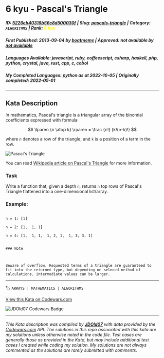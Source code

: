 # 6 kyu - Pascal's Triangle

##### **ID**: [5226eb40316b56c8d500030f](https://www.codewars.com/kata/5226eb40316b56c8d500030f) | **Slug**: [pascals-triangle](https://www.codewars.com/kata/5226eb40316b56c8d500030f) | **Category**: `ALGORITHMS` | **Rank**: <span style="color:yellow">6 kyu</span>

##### **First Published**: 2013-09-04 ***by*** [boatmeme](https://www.codewars.com/users/boatmeme) | **Approved**: *not available* ***by*** [*not available*](*https://www.codewars.com*)

##### **Languages Available**: javascript, ruby, coffeescript, csharp, haskell, php, python, crystal, java, rust, cpp, c, cobol

##### **My Completed Languages**: python ***as at*** 2022-10-05 | **Originally completed**: 2022-05-01

---

## Kata Description


In mathematics, Pascal's triangle is a triangular array of the binomial coefficients expressed with formula



```math

\lparen {n \atop k} \rparen = \frac {n!} {k!(n-k)!}

```



where `n` denotes a row of the triangle, and `k` is a position of a term in the row.



![Pascal's Triangle](http://upload.wikimedia.org/wikipedia/commons/0/0d/PascalTriangleAnimated2.gif)



You can read [Wikipedia article on Pascal's Triangle](http://en.wikipedia.org/wiki/Pascal's_triangle) for more information.



### Task



Write a function that, given a depth `n`, returns `n` top rows of Pascal's Triangle flattened into a one-dimensional list/array. 



### Example:



```

n = 1: [1]

n = 2: [1,  1, 1]

n = 4: [1,  1, 1,  1, 2, 1,  1, 3, 3, 1]

```



```if-not:python,ruby

### Note



Beware of overflow. Requested terms of a triangle are guaranteed to fit into the returned type, but depending on seleced method of calculations, intermediate values can be larger.

```



---


🏷 `ARRAYS | MATHEMATICS | ALGORITHMS`


[View this Kata on Codewars.com](https://www.codewars.com/kata/5226eb40316b56c8d500030f)

![](https://www.codewars.com/users/jdold07/badges/large "JDOld07 Codewars Badge")

---

###### *This Kata description was compiled by [**JDOld07**](https://tpstech.dev) with data provided by the [Codewars.com](https://www.codewars.com) API.  The solutions in this repo associated with this kata are my solutions unless otherwise noted in the code file.  Test cases are generally those as provided in the Kata, but may include additional test cases I created while coding my solution.  My solutions are not always commented as the solutions are rarely submitted with comments.*
